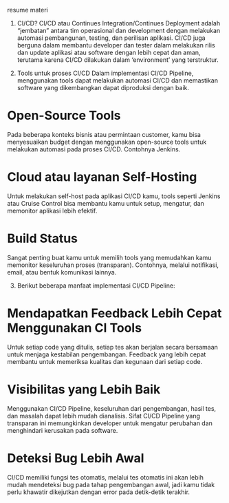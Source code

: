 resume materi

1. CI/CD? CI/CD atau Continues Integration/Continues Deployment adalah “jembatan” antara tim operasional dan development dengan melakukan automasi pembangunan, testing, dan perilisan aplikasi. CI/CD juga berguna dalam membantu developer dan tester dalam melakukan rilis dan update aplikasi atau software dengan lebih cepat dan aman, terutama karena CI/CD dilakukan dalam ‘environment’ yang terstruktur.

2. Tools untuk proses CI/CD
Dalam implementasi CI/CD Pipeline, menggunakan tools dapat melakukan automasi CI/CD dan memastikan software yang dikembangkan dapat diproduksi dengan baik.

# Open-Source Tools
Pada beberapa konteks bisnis atau permintaan customer, kamu bisa menyesuaikan budget dengan menggunakan open-source tools untuk melakukan automasi pada proses CI/CD. Contohnya Jenkins.

# Cloud atau layanan Self-Hosting
Untuk melakukan self-host pada aplikasi CI/CD kamu, tools seperti Jenkins atau Cruise Control bisa membantu kamu untuk setup, mengatur, dan memonitor aplikasi lebih efektif.

# Build Status
Sangat penting buat kamu untuk memilih tools yang memudahkan kamu memonitor keseluruhan proses (transparan). Contohnya, melalui notifikasi, email, atau bentuk komunikasi lainnya.

3. Berikut beberapa manfaat implementasi CI/CD Pipeline:

# Mendapatkan Feedback Lebih Cepat Menggunakan CI Tools
Untuk setiap code yang ditulis, setiap tes akan berjalan secara bersamaan untuk menjaga kestabilan pengembangan. Feedback yang lebih cepat membantu untuk memeriksa kualitas dan kegunaan dari setiap code.

# Visibilitas yang Lebih Baik
Menggunakan CI/CD Pipeline, keseluruhan dari pengembangan, hasil tes, dan masalah dapat lebih mudah dianalisis. Sifat CI/CD Pipeline yang transparan ini memungkinkan developer untuk mengatur perubahan dan menghindari kerusakan pada software.

# Deteksi Bug Lebih Awal
CI/CD memiliki fungsi tes otomatis, melalui tes otomatis ini akan lebih mudah mendeteksi bug pada tahap pengembangan awal, jadi kamu tidak perlu khawatir dikejutkan dengan error pada detik-detik terakhir.